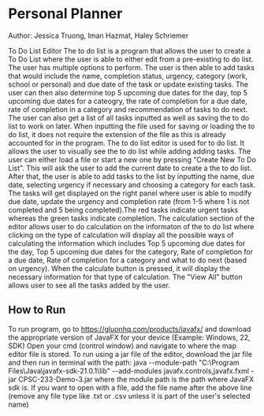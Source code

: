 # Personal Planner 

Author: Jessica Truong, Iman Hazmat, Haley Schriemer

To Do List Editor
The to do list is a program that allows the user to create a To Do List where the user is able to either edit from a pre-existing to do list.
The user has multiple options to perform. The user is then able to add tasks that would include the name, completion status, urgency, category (work, school or personal) and due date of the task or update existing tasks. The user can then also
determine top 5 upcoming due dates for the day, top 5 upcoming due dates for a cateogry, the rate of completion for a due date, rate of completion in a category and recommendation of tasks to do next.
The user can also get a list of all tasks inputted as well as saving the to do list to work on later. When inputting the file used for saving or loading the to do list, it does not require the extension of the file as this is already accounted for in the program.
The to do list editor is used for to do list. It allows the user to visually see the to do list while adding
adding tasks. The user can either load a file or start a new one by pressing "Create New To Do List". This will ask the user
to add the current date to create a the to do list. After that, the user is able to add tasks to the list by inputting
the name, due date, selecting urgency if necessary and choosing a category for each task. The tasks will get
displayed on the right panel where user is able to modify due date, update the urgency and completion rate (from 1-5 where 1 is not completed
and 5 being completed).The red tasks indicate urgent tasks whereas the green tasks indicate completion. The calculation section of the editor allows user to do calculation on the informaton of the to do list where clicking on the type of calculation will display
all the possible ways of calculating the information which includes Top 5 upcoming due dates for the day, Top 5 upcoming due dates for the category, Rate
of completion for a due date, Rate of completion for a category and what to do next (based on urgency).
When the calculate button is pressed, it will display the necessary information for that type of calculation. The "View All" button
allows user to see all the tasks added by the user.

## How to Run
To run program, go to https://gluonhq.com/products/javafx/ and download the appropriate version of JavaFX for your device (Example: Windows, 22, SDK) Open your cmd (control window) and navigate to where the map editor file is stored.
To run using a jar file of the editor,
download the jar file and then run in terminal with the path:
java --module-path "C:\Program Files\Java\javafx-sdk-21.0.1\lib" --add-modules javafx.controls,javafx.fxml -jar CPSC-233-Demo-3.jar where the module path is the path where JavaFX sdk is.
If you want to open with a file, add the file name after the above line (remove any file type like .txt or .csv unless it is part of the user's selected name)
